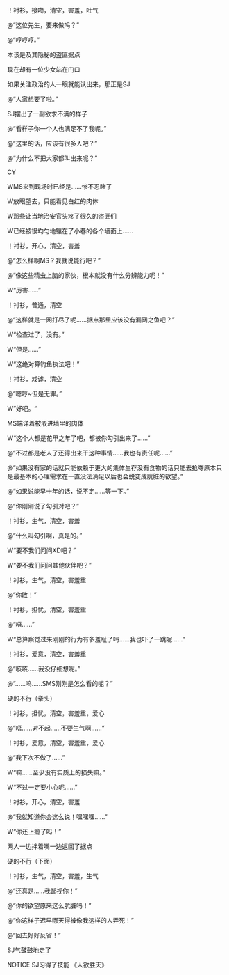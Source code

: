！衬衫，接吻，清空，害羞，吐气

@“这位先生，要来做吗？”

@“哼哼哼。”

本该是及其隐秘的盗匪据点

现在却有一位少女站在门口

如果关注政治的人一眼就能认出来，那正是SJ

@“人家想要了啦。”

SJ摆出了一副欲求不满的样子

@“看样子你一个人也满足不了我呢。”

@“这里的话，应该有很多人吧？”

@“为什么不把大家都叫出来呢？”

CY

WMS来到现场时已经是……惨不忍睹了

W放眼望去，只能看见白红的肉体

W那些让当地治安官头疼了很久的盗匪们

W已经被很均匀地镶在了小巷的各个墙面上……

！衬衫，开心，清空，害羞

@“怎么样啊MS？我就说能行吧？”

@“像这些精虫上脑的家伙，根本就没有什么分辨能力呢！”

W“厉害……”

！衬衫，普通，清空

@“这样就是一网打尽了呢……据点那里应该没有漏网之鱼吧？”

W“检查过了，没有。”

W“但是……”

W“这绝对算钓鱼执法吧！”

！衬衫，戏谑，清空

@“嗯哼~但是无罪。”

W”好吧。“

MS端详着被嵌进墙里的肉体

W“这个人都是花甲之年了吧，都被你勾引出来了……”

@“不过都是老人了还得出来干这种事情……我也有责任呢……”

@“如果没有家的话就只能依赖于更大的集体生存没有食物的话只能去抢夺原本只是最基本的心理需求在一直没法满足以后也会蜕变成肮脏的欲望。”

@“如果说能早十年的话，说不定……等一下。”

@“你刚刚说了勾引对吧？”

！衬衫，生气，清空，害羞

@“什么叫勾引啊，真是的。”

W“要不我们问问XD吧？”

W“要不我们问问其他伙伴吧？”

！衬衫，生气，清空，害羞重

@“你敢！”

！衬衫，担忧，清空，害羞重

@“唔……”

W“总算察觉过来刚刚的行为有多羞耻了吗……我也吓了一跳呢……”

！衬衫，爱意，清空，害羞重

@“咳咳……我没仔细想呢。”

@“……呜……SMS刚刚是怎么看的呢？”



硬的不行（拳头）

！衬衫，担忧，清空，害羞重，爱心

@“唔……对不起……不要生气啊……“

！衬衫，爱意，清空，害羞重，爱心

@“我下次不做了……”

W“嘛……至少没有实质上的损失嘛。”

W“不过一定要小心呢……”

！衬衫，开心，清空，害羞

@“我就知道你会这么说！嘿嘿嘿……”

W“你还上瘾了吗！”

两人一边拌着嘴一边返回了据点



硬的不行（下面）

！衬衫，生气，清空，害羞，生气

@“还真是……我鄙视你！”

@“你的欲望原来这么肮脏吗！”

@“你这样子迟早哪天得被像我这样的人弄死！”

@“回去好好反省！”

SJ气鼓鼓地走了



NOTICE SJ习得了技能 《人欲胜天》